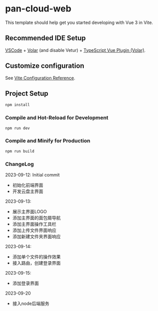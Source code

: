# pan-cloud-web

This template should help get you started developing with Vue 3 in Vite.

## Recommended IDE Setup

[VSCode](https://code.visualstudio.com/) + [Volar](https://marketplace.visualstudio.com/items?itemName=Vue.volar) (and disable Vetur) + [TypeScript Vue Plugin (Volar)](https://marketplace.visualstudio.com/items?itemName=Vue.vscode-typescript-vue-plugin).

## Customize configuration

See [Vite Configuration Reference](https://vitejs.dev/config/).

## Project Setup

```sh
npm install
```

### Compile and Hot-Reload for Development

```sh
npm run dev
```

### Compile and Minify for Production

```sh
npm run build
```


### ChangeLog
2023-09-12: Initial commit
- 初始化前端界面
- 开发云盘主界面

2023-09-13: 
- 展示主界面LOGO
- 添加主界面的面包屑导航
- 添加主界面操作工具栏
- 添加上传文件界面响应
- 添加新建文件夹界面响应

2023-09-14:
- 添加单个文件的操作效果
- 接入路由，创建登录界面

2023-09-15:
- 添加登录界面

2023-09-20
- 接入node后端服务